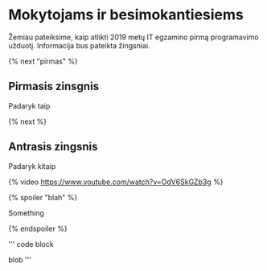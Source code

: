 # Mokytojams ir besimokantiesiems

Žemiau pateiksime, kaip atlikti 2019 metų IT egzamino pirmą programavimo užduotį. Informacija bus pateikta žingsniai.

{% next "pirmas" %}

## Pirmasis zinsgnis

Padaryk taip

{% next %}

## Antrasis zingsnis

Padaryk kitaip

{% video https://www.youtube.com/watch?v=OdV6SkGZb3g %}

{% spoiler "blah" %}

Something

{% endspoiler %}

'''
code block

  blob
'''

